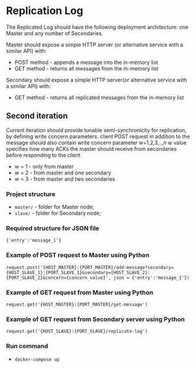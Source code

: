 # Replication Log

The Replicated Log should have the following deployment architecture: one Master and any number of Secondaries.

Master should expose a simple HTTP server (or alternative service with a similar API) with: 
- POST method - appends a message into the in-memory list
- GET method - returns all messages from the in-memory list

Secondary should expose a simple  HTTP server(or alternative service with a similar API)  with:
- GET method - returns all replicated messages from the in-memory list

## Second iteration

Current iteration should provide tunable semi-synchronicity for replication, by defining write concern parameters. 
client POST request in addition to the message should also contain write concern parameter w=1,2,3,..,n
w value specifies how many ACKs the master should receive from secondaries before responding to the client
- w = 1 - only from master
- w = 2 - from master and one secondary
- w = 3 - from master and two secondaries 

### Project structure
 - `master/` - folder for Master node;
 - `slave/` - folder for Secondary node;

### Required structure for JSON file
`{'entry':'message_1'}`

### Example of POST request to Master using Python
`request.post('{HOST_MASTER}:{PORT_MASTER}/add-message?secondary={HOST_SLAVE_1}:{PORT_SLAVE_1}&secondary={HOST_SLAVE_2}:{PORT_SLAVE_2}&concern={concern_value}', json = {'entry':'message_1'})`

### Example of GET request from Master using Python
`request.get('{HOST_MASTER}:{PORT_MASTER}/get-message')`

### Example of GET request from Secondary server using Python
`request.get('{HOST_SLAVE}:{PORT_SLAVE}/replicate-log')`


### Run command
 - `docker-compose up`